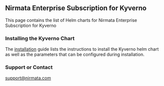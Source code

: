 ## Nirmata Enterprise Subscription for Kyverno

This page contains the list of Helm charts for Nirmata Enterprise Subscription for Kyverno

### Installing the Kyverno Chart 
The [installation](./charts/nirmata/README.md) guide lists the instructions to install the Kyverno helm chart as well as the parameters that can be configured during installation.


### Support or Contact

support@nirmata.com
